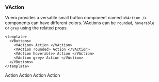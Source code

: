### VAction

Vuero provides a versatile small button component named
`<VAction />` components can have different colors.
VActions can be `rounded`, `hoverable` or `grey` using the related props.

<!--code-->

```vue
<template>
  <VButtons>
    <VAction> Action </VAction>
    <VAction rounded> Action </VAction>
    <VAction hoverable> Action </VAction>
    <VAction grey> Action </VAction>
  </VButtons>
</template>
```

<!--/code-->

<!--example-->

<VButtons>
  <VAction> Action </VAction>
  <VAction rounded> Action </VAction>
  <VAction hoverable> Action </VAction>
  <VAction grey> Action </VAction>
</VButtons>

<!--/example-->
